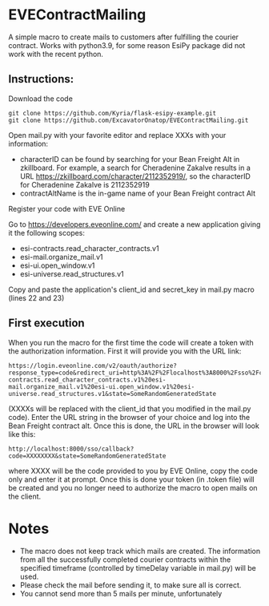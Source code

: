 # EVEContractMailing
A simple macro to create mails to customers after fulfilling the courier contract. Works with python3.9, for some reason EsiPy package did not work with the recent python.

## Instructions:

Download the code
```
git clone https://github.com/Kyria/flask-esipy-example.git
git clone https://github.com/ExcavatorOnatop/EVEContractMailing.git
```

Open mail.py with your favorite editor and replace XXXs with your information:
- characterID can be found by searching for your Bean Freight Alt in zkillboard. For example, a search for Cheradenine Zakalve results in a URL https://zkillboard.com/character/2112352919/, so the characterID for Cheradenine Zakalve is 2112352919
- contractAltName is the in-game name of your Bean Freight contract Alt

Register your code with EVE Online

Go to https://developers.eveonline.com/ and create a new application giving it the following scopes:
- esi-contracts.read_character_contracts.v1
- esi-mail.organize_mail.v1
- esi-ui.open_window.v1
- esi-universe.read_structures.v1

Copy and paste the application's client_id and secret_key in mail.py macro (lines 22 and 23)

## First execution
When you run the macro for the first time the code will create a token with the authorization information. First it will provide you with the URL link:
```
https://login.eveonline.com/v2/oauth/authorize?response_type=code&redirect_uri=http%3A%2F%2Flocalhost%3A8000%2Fsso%2Fcallback&client_id=XXXXXXXXXXXXX&scope=esi-contracts.read_character_contracts.v1%20esi-mail.organize_mail.v1%20esi-ui.open_window.v1%20esi-universe.read_structures.v1&state=SomeRandomGeneratedState
```
(XXXXs will be replaced with the client_id that you modified in the mail.py code). Enter the URL string in the browser of your choice and log into the Bean Freight contract alt. Once this is done, the URL in the browser will look like this:
```
http://localhost:8000/sso/callback?code=XXXXXXXX&state=SomeRandomGeneratedState
```
where XXXX will be the code provided to you by EVE Online, copy the code only and enter it at prompt. Once this is done your token (in .token file) will be created and you no longer need to authorize the macro to open mails on the client.

# Notes
- The macro does not keep track which mails are created. The information from all the successfully completed courier contracts within the specified timeframe (controlled by timeDelay variable in mail.py) will be used.
- Please check the mail before sending it, to make sure all is correct.
- You cannot send more than 5 mails per minute, unfortunately




